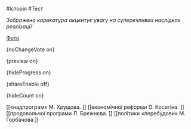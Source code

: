 #Історія #Тест

*Зображена карикатура акцентує увагу на суперечливих наслідках реалізації*

[Фото](https://zno.osvita.ua//doc/images/znotest/125/12555/21.jpg)

{noChangeVote on}

{preview on}

{hideProgress on}

{shareEnable off}

{hideCount on}

[[«надпрограм» М. Хрущова. ]]
[[економічної реформи О. Косигіна. ]]
[[продовольчої програми Л. Брежнєва. ]]
[[політики «перебудови» М. Горбачова.]]
